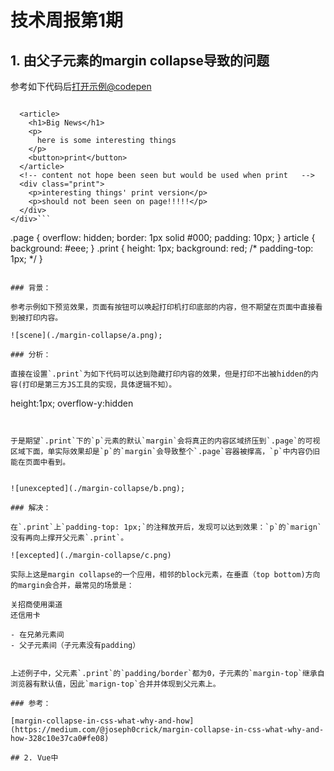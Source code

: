 # 技术周报第1期



## 1. 由父子元素的margin collapse导致的问题

参考如下代码后[打开示例@codepen](https://codepen.io/Yefei/pen/KKKGvEG)

```<div class="page">
  
  <article>
    <h1>Big News</h1>
    <p>
      here is some interesting things
    </p>
    <button>print</button>
  </article>
  <!-- content not hope been seen but would be used when print   -->
  <div class="print">
    <p>interesting things' print version</p>
    <p>should not been seen on page!!!!!</p>
  </div>
</div>```

```
.page {
  overflow: hidden;
  border: 1px solid #000;
  padding: 10px;
}
article {
  background: #eee;
}
.print {
  height: 1px; 
  background: red;
/*   padding-top: 1px; */
}
```

### 背景：

参考示例如下预览效果，页面有按钮可以唤起打印机打印底部的内容，但不期望在页面中直接看到被打印内容。

![scene](./margin-collapse/a.png);

### 分析：

直接在设置`.print`为如下代码可以达到隐藏打印内容的效果，但是打印不出被hidden的内容(打印是第三方JS工具的实现，具体逻辑不知）。

```
height:1px;
overflow-y:hidden
```


于是期望`.print`下的`p`元素的默认`margin`会将真正的内容区域挤压到`.page`的可视区域下面，单实际效果却是`p`的`margin`会导致整个`.page`容器被撑高，`p`中内容仍旧能在页面中看到。


![unexcepted](./margin-collapse/b.png);

### 解决：

在`.print`上`padding-top: 1px;`的注释放开后，发现可以达到效果：`p`的`marign`没有再向上撑开父元素`.print`。

![excepted](./margin-collapse/c.png)

实际上这是margin collapse的一个应用，相邻的block元素，在垂直（top bottom)方向的margin会合并，最常见的场景是：

关招商使用渠道
还信用卡

- 在兄弟元素间
- 父子元素间（子元素没有padding）


上述例子中，父元素`.print`的`padding/border`都为0，子元素的`margin-top`继承自浏览器有默认值，因此`marign-top`合并并体现到父元素上。

### 参考：

[margin-collapse-in-css-what-why-and-how](https://medium.com/@joseph0crick/margin-collapse-in-css-what-why-and-how-328c10e37ca0#fe08)

## 2. Vue中